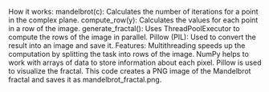 How it works:
mandelbrot(c): Calculates the number of iterations for a point in the complex plane.
compute_row(y): Calculates the values ​​for each point in a row of the image.
generate_fractal(): Uses ThreadPoolExecutor to compute the rows of the image in parallel.
Pillow (PIL): Used to convert the result into an image and save it.
Features:
Multithreading speeds up the computation by splitting the task into rows of the image.
NumPy helps to work with arrays of data to store information about each pixel.
Pillow is used to visualize the fractal.
This code creates a PNG image of the Mandelbrot fractal and saves it as mandelbrot_fractal.png.